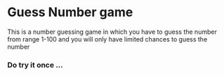 # Guess Number game

This is a number guessing game in which you have to guess the number from range 1-100 and you will only have limited chances to guess the number 

### Do try it once ...